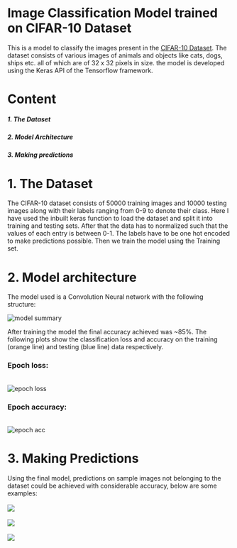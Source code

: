 # Image Classification Model trained on CIFAR-10 Dataset
This is a model to classify the images present in the [CIFAR-10 Dataset](http://www.cs.toronto.edu/~kriz/cifar.html). The dataset consists of various images of animals and objects like cats, dogs, ships etc. all of which are of 32 x 32 pixels in size. the model is developed using the Keras API of the Tensorflow framework.

# Content
##### 1. The Dataset
##### 2. Model Architecture
##### 3. Making predictions

# 1. The Dataset
The CIFAR-10 dataset consists of 50000 training images and 10000 testing images along with their labels ranging from 0-9 to denote their class. Here I have used the inbuilt keras function to load the dataset and split it into training and testing sets. After that the data has to normalized such that the values of each entry is between 0-1. The labels have to be one hot encoded to make predictions possible. Then we train the model using the Training set.

# 2. Model architecture
The model used is a Convolution Neural network with the following structure:

<img src="./model_summary.png" alt="model summary"/>

After training the model the final accuracy achieved was ~85%. The following plots show the classification loss and accuracy on the training (orange line) and testing (blue line) data respectively.

### Epoch loss:
<br>
<img src="./Eval_Plots/epoch_loss.svg" alt="epoch loss"/>
<br>

### Epoch accuracy:
<br>
<img src="./Eval_Plots/epoch_accuracy.svg" alt="epoch acc"/>
<br>

# 3. Making Predictions
Using the final model, predictions on sample images not belonging to the dataset could be achieved with considerable accuracy, below are some examples:
<br><br>
<img src="./Assets/pred_cat.png"/>
<br><br>
<img src="./Assets/pred_dog.png"/>
<br><br>
<img src="./Assets/pred_airplane.png"/>
